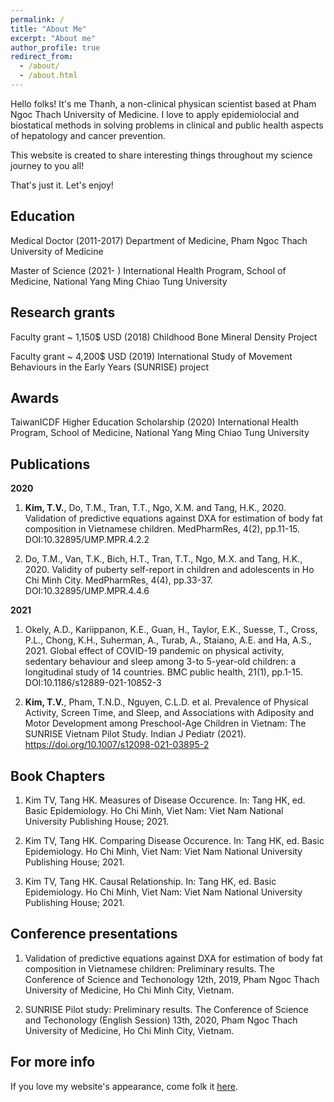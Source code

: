 ```yaml
---
permalink: /
title: "About Me"
excerpt: "About me"
author_profile: true
redirect_from: 
  - /about/
  - /about.html
---
```


Hello folks! It's me Thanh, a non-clinical physican scientist based at Pham Ngoc Thach University of Medicine. I love to apply epidemiolocial and biostatical methods in solving problems in clinical and public health aspects of hepatology and cancer prevention. 

This website is created to share interesting things throughout my science journey to you all! 

That's just it. Let's enjoy! 


Education
---------
Medical Doctor (2011-2017) Department of Medicine, Pham Ngoc Thach University of Medicine

Master of Science (2021- ) International Health Program, School of Medicine, National Yang Ming Chiao Tung University

Research grants
---------------
Faculty grant ~ 1,150$ USD (2018) Childhood Bone Mineral Density Project

Faculty grant ~ 4,200$ USD (2019) International Study of Movement Behaviours in the Early Years (SUNRISE) project

Awards
------
TaiwanICDF Higher Education Scholarship (2020) International Health Program, School of Medicine, National Yang Ming Chiao Tung University

Publications
------------
**2020**

1. **Kim, T.V.**, Do, T.M., Tran, T.T., Ngo, X.M. and Tang, H.K., 2020. Validation of predictive equations against DXA for estimation of body fat composition in Vietnamese children. MedPharmRes, 4(2), pp.11-15. DOI:10.32895/UMP.MPR.4.2.2

2. Do, T.M., Van, T.K., Bich, H.T., Tran, T.T., Ngo, M.X. and Tang, H.K., 2020. Validity of puberty self-report in children and adolescents in Ho Chi Minh City. MedPharmRes, 4(4), pp.33-37. DOI:10.32895/UMP.MPR.4.4.6

**2021**

1. Okely, A.D., Kariippanon, K.E., Guan, H., Taylor, E.K., Suesse, T., Cross, P.L., Chong, K.H., Suherman, A., Turab, A., Staiano, A.E. and Ha, A.S., 2021. Global effect of COVID-19 pandemic on physical activity, sedentary behaviour and sleep among 3-to 5-year-old children: a longitudinal study of 14 countries. BMC public health, 21(1), pp.1-15. DOI:10.1186/s12889-021-10852-3

2. **Kim, T.V.**, Pham, T.N.D., Nguyen, C.L.D. et al. Prevalence of Physical Activity, Screen Time, and Sleep, and Associations with Adiposity and Motor Development among Preschool-Age Children in Vietnam: The SUNRISE Vietnam Pilot Study. Indian J Pediatr (2021). https://doi.org/10.1007/s12098-021-03895-2

Book Chapters
------------
1. Kim TV, Tang HK. Measures of Disease Occurence. In: Tang HK, ed. Basic Epidemiology. Ho Chi Minh, Viet Nam: Viet Nam National University Publishing House; 2021.  

2. Kim TV, Tang HK. Comparing Disease Occurence. In: Tang HK, ed. Basic Epidemiology. Ho Chi Minh, Viet Nam: Viet Nam National University Publishing House; 2021.  

3. Kim TV, Tang HK. Causal Relationship. In: Tang HK, ed. Basic Epidemiology. Ho Chi Minh, Viet Nam: Viet Nam National University Publishing House; 2021.

Conference presentations
-----------------------
1. Validation of predictive equations against DXA for estimation of body fat composition in Vietnamese children: Preliminary results. The Conference of Science and Techonology 12th, 2019, Pham Ngoc Thach University of Medicine, Ho Chi Minh City, Vietnam.

2. SUNRISE Pilot study: Preliminary results. The Conference of Science and Techonology (English Session) 13th, 2020, Pham Ngoc Thach University of Medicine, Ho Chi Minh City, Vietnam. 

For more info
------
If you love my website's appearance, come folk it [here](https://github.com/thanhkim1993/thanhkim1993.github.io).
